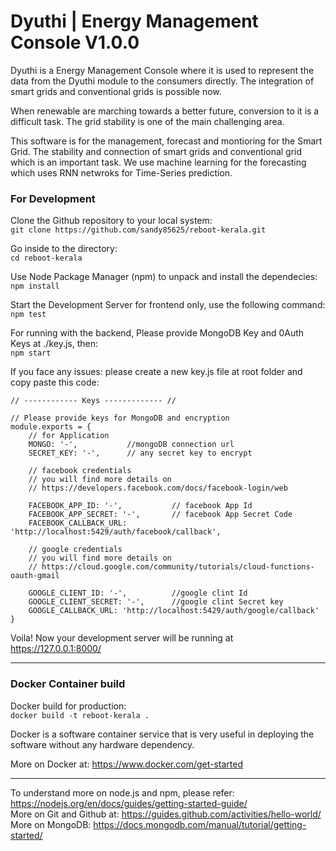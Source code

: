 # Dyuthi | Energy Management Console V1.0.0

Dyuthi is a Energy Management Console where it is used to represent 
the data from the Dyuthi module to the consumers directly. The integration 
of smart grids and conventional grids is possible now.

When renewable are marching towards a better future, conversion to it is
a difficult task. The grid stability is one of the main challenging area.

This software is for the management, forecast and montioring for the Smart Grid.
The stability and connection of smart grids and conventional grid which is an
important task. We use machine learning for the forecasting which uses RNN netwroks
for Time-Series prediction.

### For Development

Clone the Github repository to your local system:  
`git clone https://github.com/sandy85625/reboot-kerala.git`

Go inside to the directory:  
`cd reboot-kerala`

Use Node Package Manager (npm) to unpack and install the dependecies:  
`npm install`

Start the Development Server for frontend only, use the following command:  
`npm test`

For running with the backend, Please provide MongoDB Key and 0Auth Keys at ./key.js, then:  
`npm start`

If you face any issues:
please create a new key.js file at root folder and copy paste this code:
```
// ------------ Keys ------------- //

// Please provide keys for MongoDB and encryption
module.exports = {
    // for Application
    MONGO: '-',           //mongoDB connection url
    SECRET_KEY: '-',      // any secret key to encrypt

    // facebook credentials 
    // you will find more details on 
    // https://developers.facebook.com/docs/facebook-login/web

    FACEBOOK_APP_ID: '-',           // facebook App Id
    FACEBOOK_APP_SECRET: '-',       // facebook App Secret Code
    FACEBOOK_CALLBACK_URL: 'http://localhost:5429/auth/facebook/callback',

    // google credentials
    // you will find more details on 
    // https://cloud.google.com/community/tutorials/cloud-functions-oauth-gmail

    GOOGLE_CLIENT_ID: '-',          //google clint Id
    GOOGLE_CLIENT_SECRET: '-',      //google clint Secret key
    GOOGLE_CALLBACK_URL: 'http://localhost:5429/auth/google/callback'
}
``` 

Voila! Now your development server will be running at https://127.0.0.1:8000/

---
### Docker Container build

Docker build for production:  
`docker build -t reboot-kerala .`

Docker is a software container service that is very useful in deploying the  
software without any hardware dependency.

More on Docker at: https://www.docker.com/get-started

---

To understand more on node.js and npm, please refer: https://nodejs.org/en/docs/guides/getting-started-guide/   
More on Git and Github at: https://guides.github.com/activities/hello-world/  
More on MongoDB: https://docs.mongodb.com/manual/tutorial/getting-started/  
